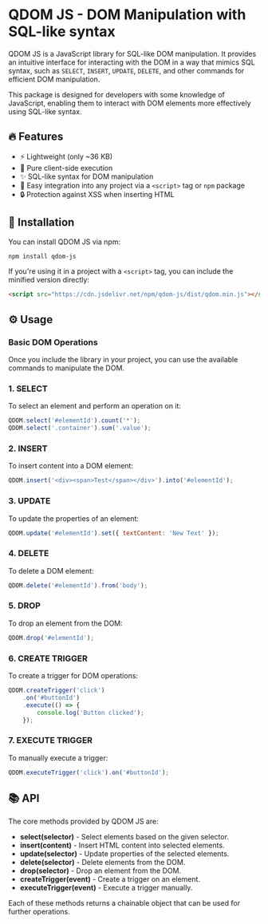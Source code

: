 # QDOM JS - DOM Manipulation with SQL-like syntax

QDOM JS is a JavaScript library for SQL-like DOM manipulation. It provides an intuitive interface for interacting with the DOM in a way that mimics SQL syntax, such as `SELECT`, `INSERT`, `UPDATE`, `DELETE`, and other commands for efficient DOM manipulation.

This package is designed for developers with some knowledge of JavaScript, enabling them to interact with DOM elements more effectively using SQL-like syntax.

## 🔥 Features

-   ⚡ Lightweight (only ~36 KB)
-   🎯 Pure client-side execution
-   ✨ SQL-like syntax for DOM manipulation
-   🧩 Easy integration into any project via a `<script>` tag or `npm` package
-   🔒 Protection against XSS when inserting HTML

## 🚀 Installation

You can install QDOM JS via npm:

```bash
npm install qdom-js
```

If you're using it in a project with a `<script>` tag, you can include the minified version directly:

```html
<script src="https://cdn.jsdelivr.net/npm/qdom-js/dist/qdom.min.js"></script>
```

## ⚙️ Usage

### Basic DOM Operations

Once you include the library in your project, you can use the available commands to manipulate the DOM.

### 1. **SELECT**

To select an element and perform an operation on it:

```javascript
QDOM.select('#elementId').count('*');
QDOM.select('.container').sum('.value');
```

### 2. **INSERT**

To insert content into a DOM element:

```javascript
QDOM.insert('<div><span>Test</span></div>').into('#elementId');
```

### 3. **UPDATE**

To update the properties of an element:

```javascript
QDOM.update('#elementId').set({ textContent: 'New Text' });
```

### 4. **DELETE**

To delete a DOM element:

```javascript
QDOM.delete('#elementId').from('body');
```

### 5. **DROP**

To drop an element from the DOM:

```javascript
QDOM.drop('#elementId');
```

### 6. **CREATE TRIGGER**

To create a trigger for DOM operations:

```javascript
QDOM.createTrigger('click')
	.on('#buttonId')
	.execute(() => {
		console.log('Button clicked');
	});
```

### 7. **EXECUTE TRIGGER**

To manually execute a trigger:

```javascript
QDOM.executeTrigger('click').on('#buttonId');
```

## 📚 API

The core methods provided by QDOM JS are:

-   **select(selector)** - Select elements based on the given selector.
-   **insert(content)** - Insert HTML content into selected elements.
-   **update(selector)** - Update properties of the selected elements.
-   **delete(selector)** - Delete elements from the DOM.
-   **drop(selector)** - Drop an element from the DOM.
-   **createTrigger(event)** - Create a trigger on an element.
-   **executeTrigger(event)** - Execute a trigger manually.

Each of these methods returns a chainable object that can be used for further operations.
